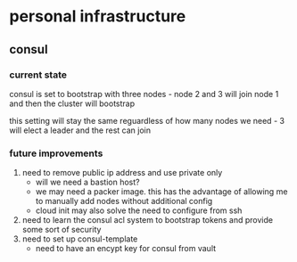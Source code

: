 # personal infrastructure

## consul

### current state

consul is set to bootstrap with three nodes - node 2 and 3 will join node 1 and then the cluster will bootstrap

this setting will stay the same reguardless of how many nodes we need - 3 will elect a leader and the rest can join

### future improvements

1. need to remove public ip address and use private only
   * will we need a bastion host?
   * we may need a packer image.  this has the advantage of allowing me to manually add nodes without additional config
   * cloud init may also solve the need to configure from ssh
1. need to learn the consul acl system to bootstrap tokens and provide some sort of security
1. need to set up consul-template
   * need to have an encypt key for consul from vault
